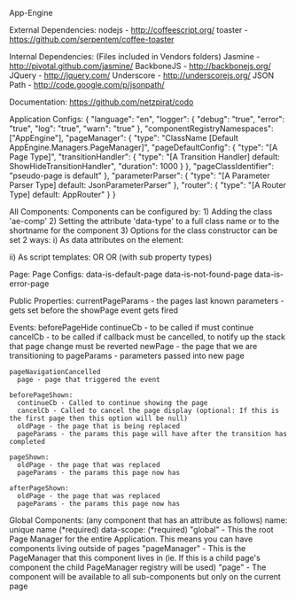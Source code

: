 App-Engine


External Dependencies:
  nodejs         - http://coffeescript.org/
  toaster        - https://github.com/serpentem/coffee-toaster

Internal Dependencies: (Files included in Vendors folders)
  Jasmine        - http://pivotal.github.com/jasmine/
  BackboneJS     - http://backbonejs.org/
  JQuery         - http://jquery.com/
  Underscore     - http://underscorejs.org/
  JSON Path      - http://code.google.com/p/jsonpath/

Documentation:
  https://github.com/netzpirat/codo



Application Configs:
  {
    "language": "en",
    "logger": {
      "debug": "true",
      "error": "true",
      "log": "true",
      "warn": "true"
    },
    "componentRegistryNamespaces": ["AppEngine"],
    "pageManager": {
      "type": "ClassName [Default AppEngine.Managers.PageManager]",
      "pageDefaultConfig": {
        "type": "[A Page Type]",
        "transitionHandler": {
          "type": "[A Transition Handler] default: ShowHideTransitionHandler",
          "duration": 1000
        }
      },
      "pageClassIdentifier": "pseudo-page is default"
    },
    "parameterParser": {
      "type": "[A Parameter Parser Type] default: JsonParameterParser"
    },
    "router": {
      "type": "[A Router Type] default: AppRouter"
    }
  }


All Components:
  Components can be configured by:
    1)  Adding the class 'ae-comp'
    2)  Setting the attribute 'data-type' to a full class name or to the shortname for the component
    3)  Options for the class constructor can be set 2 ways:
      i)  As data attributes on the element:
        <div data-type='MyComponent' data-fade-in="true"></div>
      ii) As script templates:
        <span class="MyComponent" />
        <script name='config' type='text/template'>{ fadeIn: true }</script>
        OR
        <span class="MyComponent">
          <script name='config' type='text/template'>{ fadeIn: true }</script>
        </span>
        OR (with sub property types)
        <span class="MyComponent">
          <script name='config' type='text/template'>
            { 
              fadeIn: true,
              handler: {
                type: "FadeHandler",
                time: 100
              }
            }
          </script>
        </span>


Page:
  Page Configs:
    data-is-default-page
    data-is-not-found-page
    data-is-error-page

  Public Properties:
    currentPageParams - the pages last known parameters - gets set before the showPage event gets fired

  Events:
    beforePageHide
      continueCb - to be called if must continue
      cancelCb - to be called if callback must be cancelled, to notify up the stack that page change must be reverted
      newPage - the page that we are transitioning to
      pageParams - parameters passed into new page

    pageNavigationCancelled
      page - page that triggered the event

    beforePageShown:
      continueCb - Called to continue showing the page
      cancelCb - Called to cancel the page display (optional: If this is the first page then this option will be null)
      oldPage - the page that is being replaced
      pageParams - the params this page will have after the transition has completed

    pageShown:
      oldPage - the page that was replaced
      pageParams - the params this page now has

    afterPageShown:
      oldPage - the page that was replaced
      pageParams - the params this page now has



Global Components: (any component that has an attribute as follows)
  name: unique name (*required)
  data-scope: (*required)
    "global" - This the root Page Manager for the entire Application. This means you can have components living outside of pages
    "pageManager" - This is the PageManager that this component lives in (ie. If this is a child page's component the child PageManager registry will be used)
    "page" - The component will be available to all sub-components but only on the current page
  





      
